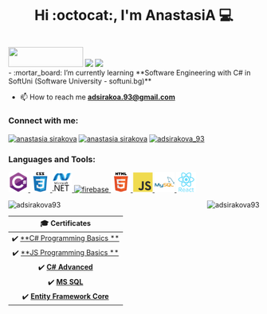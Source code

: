 <h1 align="center">Hi :octocat:, I'm AnastasiA 💻</h1>
 <br text-align:"center">
<img width="150" height="40" src="https://visitor-badge.glitch.me/badge?page_id=tonchevaAleksandra">

  <img width="200"  src="https://media.giphy.com/media/WUTywPPYZpdDChyBaZ/giphy.gif">
 <img width="200"  src=" https://media.giphy.com/media/KNP5EQE5n2nczSFYpD/giphy.gif">
   <br>
- :mortar_board: I’m currently learning **Software Engineering with C# in SoftUni (Software University - softuni.bg)**

- 📫 How to reach me **adsirakoa.93@gmail.com**

<h3 align="left">Connect with me:</h3>
<p align="left">
<a href="https://linkedin.com/in/anastasia sirakova" target="blank"><img align="center" src="https://cdn.jsdelivr.net/npm/simple-icons@3.0.1/icons/linkedin.svg" alt="anastasia sirakova" height="30" width="40" /></a>
<a href="https://fb.com/anastasia sirakova" target="blank"><img align="center" src="https://cdn.jsdelivr.net/npm/simple-icons@3.0.1/icons/facebook.svg" alt="anastasia sirakova" height="30" width="40" /></a>
<a href="https://instagram.com/adsirakova_93" target="blank"><img align="center" src="https://cdn.jsdelivr.net/npm/simple-icons@3.0.1/icons/instagram.svg" alt="adsirakova_93" height="30" width="40" /></a>
</p>

<h3 align="left">Languages and Tools:</h3>
<p align="left"> <a href="https://www.w3schools.com/cs/" target="_blank"> <img src="https://raw.githubusercontent.com/devicons/devicon/master/icons/csharp/csharp-original.svg" alt="csharp" width="40" height="40"/> </a> <a href="https://www.w3schools.com/css/" target="_blank"> <img src="https://raw.githubusercontent.com/devicons/devicon/master/icons/css3/css3-original-wordmark.svg" alt="css3" width="40" height="40"/> </a> <a href="https://dotnet.microsoft.com/" target="_blank"> <img src="https://raw.githubusercontent.com/devicons/devicon/master/icons/dot-net/dot-net-original-wordmark.svg" alt="dotnet" width="40" height="40"/> </a> <a href="https://firebase.google.com/" target="_blank"> <img src="https://www.vectorlogo.zone/logos/firebase/firebase-icon.svg" alt="firebase" width="40" height="40"/> </a> <a href="https://www.w3.org/html/" target="_blank"> <img src="https://raw.githubusercontent.com/devicons/devicon/master/icons/html5/html5-original-wordmark.svg" alt="html5" width="40" height="40"/> </a> <a href="https://developer.mozilla.org/en-US/docs/Web/JavaScript" target="_blank"> <img src="https://raw.githubusercontent.com/devicons/devicon/master/icons/javascript/javascript-original.svg" alt="javascript" width="40" height="40"/> </a> <a href="https://www.mysql.com/" target="_blank"> <img src="https://raw.githubusercontent.com/devicons/devicon/master/icons/mysql/mysql-original-wordmark.svg" alt="mysql" width="40" height="40"/> </a> <a href="https://reactjs.org/" target="_blank"> <img src="https://raw.githubusercontent.com/devicons/devicon/master/icons/react/react-original-wordmark.svg" alt="react" width="40" height="40"/> </a> </p>

<p><img align="left" src="https://github-readme-stats.vercel.app/api/top-langs?username=adsirakova93&show_icons=true&locale=en&layout=compact" alt="adsirakova93" /></p>

<p>&nbsp;<img align="right" src="https://github-readme-stats.vercel.app/api?username=adsirakova93&show_icons=true&locale=en" alt="adsirakova93" /></p>

🎓 Certificates |
| :-: |
| :heavy_check_mark: [**C# Programming Basics **](https://softuni.bg/certificates/details/60673/1ce28ea7) |
| :heavy_check_mark: [**JS Programming Basics **](https://softuni.bg/Certificates/Details/76969/8519c88d) |
|      :heavy_check_mark: [**C# Advanced**](https://softuni.bg/certificates/details/104811/92d21587)      |
|        :heavy_check_mark: [**MS SQL**](https://softuni.bg/Certificates/Details/103974/8880c91c)         |
| :heavy_check_mark: [**Entity Framework Core**](https://softuni.bg/Certificates/Details/104411/b9384d34) |
